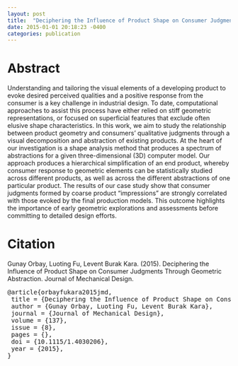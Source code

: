 ```yaml
---
layout: post
title:  "Deciphering the Influence of Product Shape on Consumer Judgments Through Geometric Abstraction"
date: 2015-01-01 20:18:23 -0400
categories: publication
---
```


<h1>Abstract</h1>

Understanding and tailoring the visual elements of a developing product to evoke desired perceived qualities and a positive response from the consumer is a key challenge in industrial design. To date, computational approaches to assist this process have either relied on stiff geometric representations, or focused on superficial features that exclude often elusive shape characteristics. In this work, we aim to study the relationship between product geometry and consumers’ qualitative judgments through a visual decomposition and abstraction of existing products. At the heart of our investigation is a shape analysis method that produces a spectrum of abstractions for a given three-dimensional (3D) computer model. Our approach produces a hierarchical simplification of an end product, whereby consumer response to geometric elements can be statistically studied across different products, as well as across the different abstractions of one particular product. The results of our case study show that consumer judgments formed by coarse product “impressions” are strongly correlated with those evoked by the final production models. This outcome highlights the importance of early geometric explorations and assessments before committing to detailed design efforts.

<!--more-->

<h1>Citation</h1>

Gunay Orbay, Luoting Fu, Levent Burak Kara. (2015). Deciphering the Influence of Product Shape on Consumer Judgments Through Geometric Abstraction. Journal of Mechanical Design.

<pre>
@article{orbayfukara2015jmd,
 title = {Deciphering the Influence of Product Shape on Consumer Judgments Through Geometric Abstraction},
 author = {Gunay Orbay, Luoting Fu, Levent Burak Kara},
 journal = {Journal of Mechanical Design},
 volume = {137},
 issue = {8},
 pages = {},
 doi = {10.1115/1.4030206},
 year = {2015},
}
 </pre>